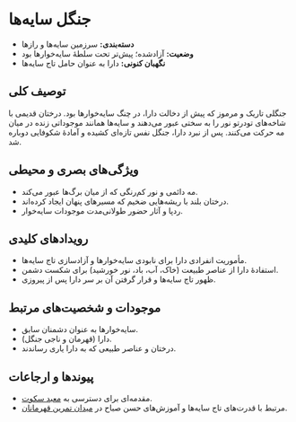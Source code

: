 # جنگل سایه‌ها

- **دسته‌بندی:** سرزمین سایه‌ها و رازها
- **وضعیت:** آزادشده؛ پیش‌تر تحت سلطهٔ سایه‌خوارها بود
- **نگهبان کنونی:** دارا به عنوان حامل تاج سایه‌ها

## توصیف کلی
جنگلی تاریک و مرموز که پیش از دخالت دارا، در چنگ سایه‌خوارها بود. درختان قدیمی با شاخه‌های تودرتو نور را به سختی عبور می‌دهند و سایه‌ها همانند موجوداتی زنده در میان مه حرکت می‌کنند. پس از نبرد دارا، جنگل نفس تازه‌ای کشیده و آمادهٔ شکوفایی دوباره شد.

## ویژگی‌های بصری و محیطی
- مه دائمی و نور کم‌رنگی که از میان برگ‌ها عبور می‌کند.
- درختان بلند با ریشه‌هایی ضخیم که مسیرهای پنهان ایجاد کرده‌اند.
- ردپا و آثار حضور طولانی‌مدت موجودات سایه‌خوار.

## رویدادهای کلیدی
- مأموریت انفرادی دارا برای نابودی سایه‌خوارها و آزادسازی تاج سایه‌ها.
- استفادهٔ دارا از عناصر طبیعت (خاک، آب، باد، نور خورشید) برای شکست دشمن.
- ظهور تاج سایه‌ها و قرار گرفتن آن بر سر دارا پس از پیروزی.

## موجودات و شخصیت‌های مرتبط
- سایه‌خوارها به عنوان دشمنان سابق.
- دارا (قهرمان و ناجی جنگل).
- درختان و عناصر طبیعی که به دارا یاری رساندند.

## پیوندها و ارجاعات
- مقدمه‌ای برای دسترسی به [معبد سکوت](./معبد%20سکوت.md).
- مرتبط با قدرت‌های تاج سایه‌ها و آموزش‌های حسن صباح در [میدان تمرین قهرمانان](./میدان%20تمرین%20قهرمانان.md).
